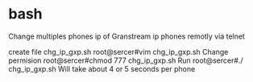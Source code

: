 bash
====

Change multiples phones ip of Granstream ip phones remotly via telnet 

create file chg_ip_gxp.sh
root@sercer#vim chg_ip_gxp.sh
Change permision 
root@sercer#chmod 777 chg_ip_gxp.sh
Run
root@sercer#./ chg_ip_gxp.sh
Will take about 4 or 5 seconds per phone

